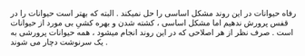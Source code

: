 رفاه حیوانات در این روند مشکل اساسی را حل نمیکند . البته که بهتر است حیوانات را در قفس پرورش ندهیم اما مشکل اساسی ، کشته شدن و بهره کشیِ بی مورد از حیوانات است . صرف نظر از هر اصلاحی که در این روند انجام میشود ، همه حیوانات پرورشی به یک سرنوشت دچار می شوند .
